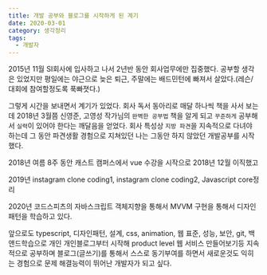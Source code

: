 ```yaml
---
title: 개발 공부와 블로그를 시작하게 된 계기
date: 2020-03-01
category: 생각정리
tags:
  - 개발자
---
```


2015년 11월 SI회사에 입사하고 나서 2년반 동안 회사업무에만 집중했다.
공부할 생각은 있었지만 평일에는 야근으로 늦은 퇴근, 주말에는 배드민턴에 빠져서 살았다.(레슨/대회에 참여할정도록 푹빠졋다.)

그렇게 시간을 보내면서 계기가 있었다. 회사 독서 동아리로 매달 하나씩 책을 사서 보는데 2018년 3월쯤 신영준, 고영성 작가님의 `완벽한 공부법` 책을 알게 되고 `꾸준하게` 공부해서 `실력`이 있어야 한다는 깨달음을 얻었다. 회사 특성상 `지방 파견`을 지속적으로 다녀야 하는데 그 동안 파견생활 경험으로 지쳐있던 나는 그동안 하지 않았던 개발공부를 시작했다.

2018년 여름 8주 동안 캐스트 캠퍼스에서 vue 수강을 시작으로
2018년 12월 이직했고

2019년 instagram clone coding1, instagram clone coding2, Javascript core정리

2020년 코드스피츠의 자바스크립트 객체지향을 통해서 MVVM 구현을 통해서 디자인패턴을 학습하고 있다.

앞으로도 typescript, 디자인패턴, 설계, css, animation, 웹 표준, 성능, 보안, git, 백앤드학습으로 개인 개인블로그부터 시작해 product level 웹 서비스 만들어보기등 지속적으로 공부하며 블로그(글쓰기)를 통해서 스스로 동기부여를 하면서 새로운것도 익히는 경험으로 문제 해결능력이 뛰어난 개발자가 되고 싶다.
